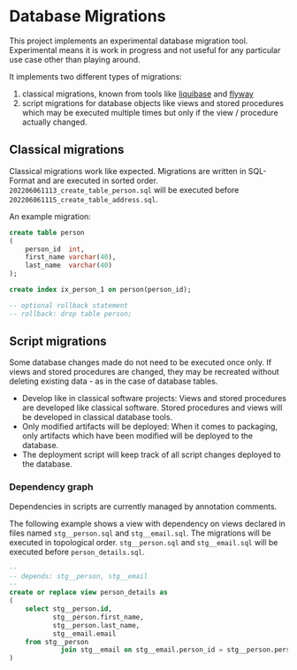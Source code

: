 # Database Migrations

This project implements an experimental database migration tool. Experimental means it is work in progress 
and not useful for any particular use case other than playing around. 

It implements two different types of migrations:

1. classical migrations, known from tools like [liquibase](https://www.liquibase.org/)
   and [flyway](https://flywaydb.org/)
2. script migrations for database objects like views and stored procedures which may be executed multiple times but only
   if the view / procedure actually changed.

## Classical migrations

Classical migrations work like expected. Migrations are written in SQL-Format and are executed in sorted order.
`202206061113_create_table_person.sql` will be executed before `202206061115_create_table_address.sql`.

An example migration:

```sql
create table person
(
    person_id  int,
    first_name varchar(40),
    last_name  varchar(40)
);

create index ix_person_1 on person(person_id);

-- optional rollback statement 
-- rollback: drop table person;
```

## Script migrations

Some database changes made do not need to be executed once only.
If views and stored procedures are changed, they may be recreated without deleting existing data - as in the case of
database tables.

* Develop like in classical software projects: Views and stored procedures are developed like classical software. Stored
  procedures and views will be developed in classical database tools.
* Only modified artifacts will be deployed: When it comes to packaging, only artifacts which have been modified will be
  deployed to the database.
* The deployment script will keep track of all script changes deployed to the database.

### Dependency graph

Dependencies in scripts are currently managed by annotation comments.

The following example shows a view with dependency on views declared in files named 
`stg__person.sql` and `stg__email.sql`. The migrations will be executed in topological order. `stg__person.sql` 
and `stg__email.sql` will be executed before `person_details.sql`.



```sql
-- 
-- depends: stg__person, stg__email
--
create or replace view person_details as
(
    select stg__person.id,
           stg__person.first_name,
           stg__person.last_name,
           stg__email.email
    from stg__person
             join stg__email on stg__email.person_id = stg__person.person_id
)
```
